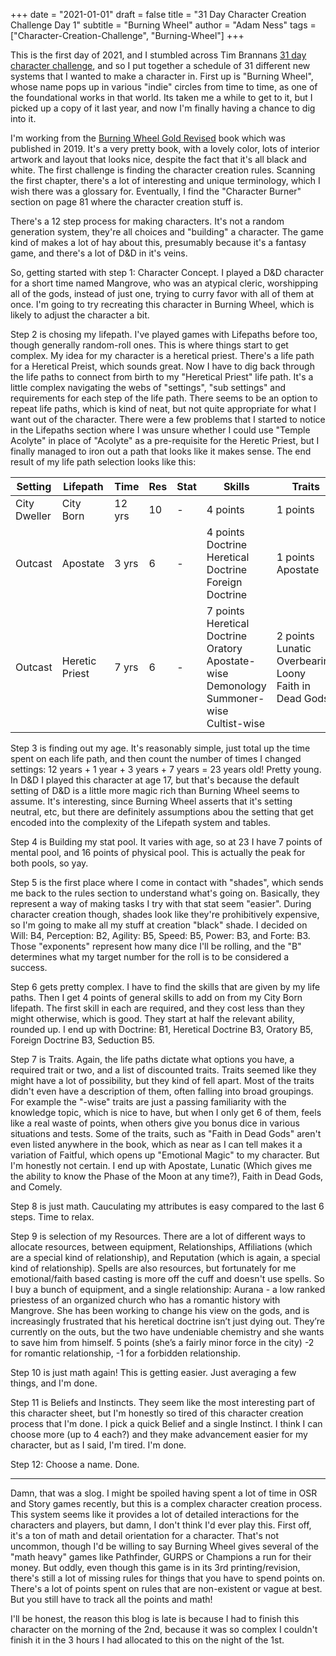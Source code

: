 +++
date = "2021-01-01"
draft = false
title = "31 Day Character Creation Challenge Day 1"
subtitle = "Burning Wheel"
author = "Adam Ness"
tags = ["Character-Creation-Challenge", "Burning-Wheel"]
+++

This is the first day of 2021, and I stumbled across Tim Brannans [31 day character challenge](http://theotherside.timsbrannan.com/2020/11/followfriday-new-year-new-character.html), and so I put together a schedule of 31 different new systems that I wanted to make a character in.  First up is "Burning Wheel", whose name pops up in various "indie" circles from time to time, as one of the foundational works in that world. Its taken me a while to get to it, but I picked up a copy of it last year, and now I'm finally having a chance to dig into it.

 I'm working from the [Burning Wheel Gold Revised](https://amzn.to/387IpjT) book which was published in 2019. It's a very pretty book, with a lovely color, lots of interior artwork and layout that looks nice, despite the fact that it's all black and white. The first challenge is finding the character creation rules. Scanning the first chapter, there's a lot of interesting and unique terminology, which I wish there was a glossary for. Eventually, I find the "Character Burner" section on page 81 where the character creation stuff is.

 There's a 12 step process for making characters.  It's not a random generation system, they're all choices and "building" a character. The game kind of makes a lot of hay about this, presumably because it's a fantasy game, and there's a lot of D&D in it's veins. 

 So, getting started with step 1: Character Concept. I played a D&D character for a short time named Mangrove, who was an atypical cleric, worshipping all of the gods, instead of just one, trying to curry favor with all of them at once. I'm going to try recreating this character in Burning Wheel, which is likely to adjust the character a bit. 

 Step 2 is chosing my lifepath. I've played games with Lifepaths before too, though generally random-roll ones. This is where things start to get complex. My idea for my character is a heretical priest. There's a life path for a Heretical Preist, which sounds great. Now I have to dig back through the life paths to connect from birth to my "Heretical Priest" life path. It's a little complex navigating the webs of "settings", "sub settings" and requirements for each step of the life path.  There seems to be an option to repeat life paths, which is kind of neat, but not quite appropriate for what I want out of the character. There were a few problems that I started to notice in the Lifepaths section where I was unsure whether I could use "Temple Acolyte" in place of "Acolyte" as a pre-requisite for the Heretic Priest, but I finally managed to iron out a path that looks like it makes sense. The end result of my life path selection looks like this:

| Setting      | Lifepath       | Time   | Res | Stat | Skills    | Traits   |
|--------------|----------------|--------|-----|------|----------|----------|
| City Dweller | City Born      | 12 yrs | 10  | -    | 4 points | 1 points |
| Outcast      | Apostate       | 3 yrs  | 6   | -	  | 4 points<br/>Doctrine<br/>Heretical Doctrine<br/>Foreign Doctrine | 1 points<br/>Apostate |
| Outcast      | Heretic Priest | 7 yrs	 | 6   | -    | 7 points<br/>Heretical Doctrine<br/>Oratory<br/>Apostate-wise<br/>Demonology<br/>Summoner-wise<br/>Cultist-wise | 2 points<br/>Lunatic<br/>Overbearing Loony<br/>Faith in Dead Gods |

Step 3 is finding out my age.  It's reasonably simple, just total up the time spent on each life path, and then count the number of times I changed settings: 12 years + 1 year + 3 years + 7 years = 23 years old! Pretty young.  In D&D I played this character at age 17, but that's because the default setting of D&D is a little more magic rich than Burning Wheel seems to assume.  It's interesting, since Burning Wheel asserts that it's setting neutral, etc, but there are definitely assumptions abou the setting that get encoded into the complexity of the Lifepath system and tables. 

Step 4 is Building my stat pool. It varies with age, so at 23 I have 7 points of mental pool, and 16 points of physical pool.  This is actually the peak for both pools, so yay. 

Step 5 is the first place where I come in contact with "shades", which sends me back to the rules section to understand what's going on. Basically, they represent a way of making tasks I try with that stat seem "easier". During character creation though, shades look like they're prohibitively expensive, so I'm going to make all my stuff at creation "black" shade. I decided on Will: B4, Perception: B2, Agility: B5, Speed: B5, Power: B3, and Forte: B3. Those "exponents" represent how many dice I'll be rolling, and the "B" determines what my target number for the roll is to be considered a success.

Step 6 gets pretty complex.  I have to find the skills that are given by my life paths. Then I get 4 points of general skills to add on from my City Born lifepath. The first skill in each are required, and they cost less than they might otherwise, which is good. They start at half the relevant ability, rounded up. I end up with Doctrine: B1, Heretical Doctrine B3, Oratory B5, Foreign Doctrine B3, Seduction B5.

Step 7 is Traits.  Again, the life paths dictate what options you have, a required trait or two, and a list of discounted traits. Traits seemed like they might have a lot of possibility, but they kind of fell apart. Most of the traits didn't even have a description of them, often falling into broad groupings. For example the "-wise" traits are just a passing familiarity with the knowledge topic, which is nice to have, but when I only get 6 of them, feels like a real waste of points, when others give you bonus dice in various situations and tests. Some of the traits, such as "Faith in Dead Gods" aren't even listed anywhere in the book, which as near as I can tell makes it a variation of Faitful, which opens up "Emotional Magic" to my character. But I'm honestly not certain. I end up with Apostate, Lunatic (Which gives me the ability to know the Phase of the Moon at any time?), Faith in Dead Gods, and Comely.

Step 8 is just math.  Cauculating my attributes is easy compared to the last 6 steps. Time to relax. 

Step 9 is selection of my Resources.  There are a lot of different ways to allocate resources, between equipment, Relationships, Affiliations (which are a special kind of relationship), and Reputation (which is again, a special kind of relationship). Spells are also resources, but fortunately for me emotional/faith based casting is more off the cuff and doesn't use spells. So I buy a bunch of equipment, and a single relationship: Aurana - a low ranked priestess of an organized church who has a romantic history with Mangrove.  She has been working to change his view on the gods, and is increasingly frustrated that his heretical doctrine isn’t just dying out. They’re currently on the outs, but the two have undeniable chemistry and she wants to save him from himself. 5 points (she’s a fairly minor force in the city) -2 for romantic relationship, -1 for a forbidden relationship. 

Step 10 is just math again!  This is getting easier.  Just averaging a few things, and I'm done. 

Step 11 is Beliefs and Instincts. They seem like the most interesting part of this character sheet, but I'm honestly so tired of this character creation process that I'm done.  I pick a quick Belief and a single Instinct.  I think I can choose more (up to 4 each?) and they make advancement easier for my character, but as I said, I'm tired.  I'm done. 

Step 12: Choose a name.  Done. 

---

Damn, that was a slog.  I might be spoiled having spent a lot of time in OSR and Story games recently, but this is a complex character creation process. This system seems like it provides a lot of detailed interactions for the characters and players, but damn, I don't think I'd ever play this. First off, it's a ton of math and detail orientation for a character. That's not uncommon, though I'd be willing to say Burning Wheel gives several of the "math heavy" games like Pathfinder, GURPS or Champions a run for their money. But oddly, even though this game is in its 3rd printing/revision, there's still a lot of missing rules for things that you have to spend points on. There's a lot of points spent on rules that are non-existent or vague at best. But you still have to track all the points and math! 

I'll be honest, the reason this blog is late is because I had to finish this character on the morning of the 2nd, because it was so complex I couldn't finish it in the 3 hours I had allocated to this on the night of the 1st. 

